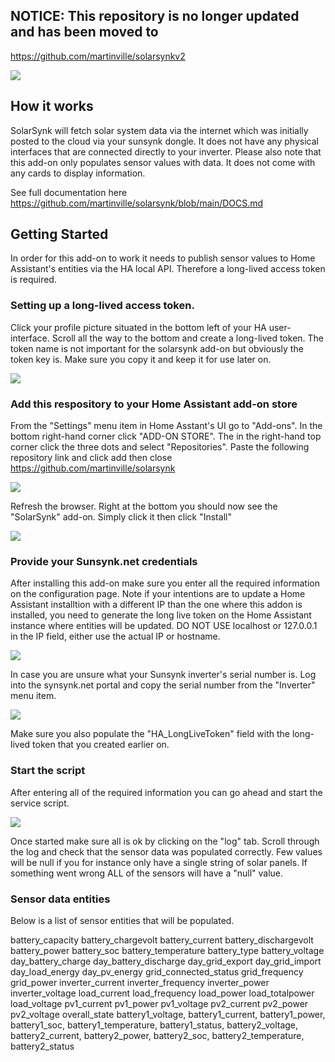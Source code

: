 ## NOTICE: This repository is no longer updated and has been moved to 

https://github.com/martinville/solarsynkv2



![](https://github.com/martinville/solarsynk/blob/main/logo.png)

## How it works
SolarSynk will fetch solar system data via the internet which was initially posted to the cloud via your sunsynk dongle. It does not have any physical interfaces that are connected directly to your inverter. 
Please also note that this add-on only populates sensor values with data. It does not come with any cards to display information.

See full documentation here
https://github.com/martinville/solarsynk/blob/main/DOCS.md

## Getting Started

In order for this add-on to work it needs to publish sensor values to Home Assistant's entities via the HA local API. Therefore a long-lived access token is required.

### Setting up a long-lived access token.
Click your profile picture situated in the bottom left of your HA user-interface. Scroll all the way to the bottom and create a long-lived token. The token name is not important for the solarsynk add-on but obviously the token key is. Make sure you copy it and keep it for use later on.

![](https://github.com/martinville/solarsynk/blob/main/longlivetoken.png)

### Add this respository to your Home Assistant add-on store
From the "Settings" menu item in Home Asstant's UI go to "Add-ons". In the bottom right-hand corner click "ADD-ON STORE". The in the right-hand top corner click the three dots and select "Repositories".
Paste the following repository link and click add then close https://github.com/martinville/solarsynk

![](https://github.com/martinville/solarsynk/blob/main/addrepo.png)

Refresh the browser. Right at the bottom you should now see the "SolarSynk" add-on. Simply click it then click "Install"

![](https://github.com/martinville/solarsynk/blob/main/solarsynkaddon.png)


### Provide your Sunsynk.net credentials
After installing this add-on make sure you enter all the required information on the configuration page. Note if your intentions are to update a Home Assistant installtion with a different IP than the one where this addon is installed, you need to generate the long live token on the Home Assistant instance where entities will be updated. 
DO NOT USE localhost or 127.0.0.1 in the IP field, either use the actual IP or hostname.

![](https://github.com/martinville/solarsynk/blob/main/configuration.png)

In case you are unsure what your Sunsynk inverter's serial number is. Log into the synsynk.net portal and copy the serial number from the "Inverter" menu item.

![](https://github.com/martinville/solarsynk/blob/main/sunserial.png)

Make sure you also populate the "HA_LongLiveToken" field with the long-lived token that you created earlier on.

### Start the script
After entering all of the required information you can go ahead and start the service script.

![](https://github.com/martinville/solarsynk/blob/main/solarsynkstarted.png)

Once started make sure all is ok by clicking on the "log" tab. Scroll through the log and check that the sensor data was populated correctly.
Few values will be null if you for instance only have a single string of solar panels. If something went wrong ALL of the sensors will have a "null" value. 


### Sensor data entities
Below is a list of sensor entities that will be populated.

battery_capacity
battery_chargevolt
battery_current
battery_dischargevolt
battery_power
battery_soc
battery_temperature
battery_type
battery_voltage
day_battery_charge
day_battery_discharge
day_grid_export
day_grid_import
day_load_energy
day_pv_energy
grid_connected_status
grid_frequency
grid_power
inverter_current
inverter_frequency
inverter_power
inverter_voltage
load_current
load_frequency
load_power
load_totalpower
load_voltage
pv1_current
pv1_power
pv1_voltage
pv2_current
pv2_power
pv2_voltage
overall_state
battery1_voltage, battery1_current, battery1_power, battery1_soc, battery1_temperature, battery1_status, battery2_voltage, battery2_current, battery2_power, battery2_soc, battery2_temperature, battery2_status
